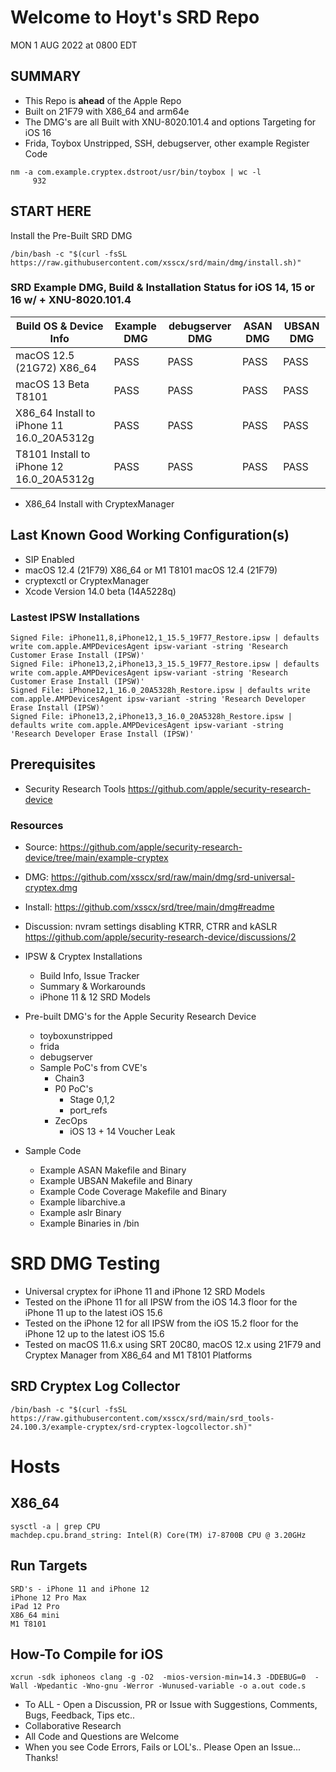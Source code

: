 # Welcome to Hoyt's SRD Repo
MON 1 AUG 2022 at 0800 EDT

## SUMMARY
- This Repo is __ahead__ of the Apple Repo
- Built on 21F79 with X86_64 and arm64e
- The DMG's are all Built with XNU-8020.101.4 and options Targeting for iOS 16
- Frida, Toybox Unstripped, SSH, debugserver, other example Register Code
```
nm -a com.example.cryptex.dstroot/usr/bin/toybox | wc -l
     932
```
## START HERE

Install the Pre-Built SRD DMG
```
/bin/bash -c "$(curl -fsSL https://raw.githubusercontent.com/xsscx/srd/main/dmg/install.sh)"
```

### SRD Example DMG, Build & Installation Status for iOS 14, 15 or 16 w/ + XNU-8020.101.4 
| Build OS & Device Info           | Example DMG   |  debugserver DMG  |  ASAN DMG     | UBSAN DMG 
| -------------------------------- | ------------- | ------------- | ------------- | -------------
| macOS 12.5 (21G72) X86_64       | PASS          | PASS          | PASS          | PASS          
| macOS 13 Beta T8101  | PASS          | PASS          | PASS          | PASS 
| X86_64 Install to iPhone 11 16.0_20A5312g    | PASS         | PASS         | PASS          | PASS
| T8101 Install to iPhone 12 16.0_20A5312g    | PASS          | PASS          | PASS          | PASS 
* X86_64 Install with CryptexManager
## Last Known Good Working Configuration(s)
- SIP Enabled
- macOS 12.4 (21F79) X86_64 or M1 T8101 macOS 12.4 (21F79)
- cryptexctl or CryptexManager
- Xcode Version 14.0 beta (14A5228q)

### Lastest IPSW Installations 
```
Signed File: iPhone11,8,iPhone12,1_15.5_19F77_Restore.ipsw | defaults write com.apple.AMPDevicesAgent ipsw-variant -string 'Research Customer Erase Install (IPSW)' 
Signed File: iPhone13,2,iPhone13,3_15.5_19F77_Restore.ipsw | defaults write com.apple.AMPDevicesAgent ipsw-variant -string 'Research Customer Erase Install (IPSW)'
Signed File: iPhone12,1_16.0_20A5328h_Restore.ipsw | defaults write com.apple.AMPDevicesAgent ipsw-variant -string 'Research Developer Erase Install (IPSW)'
Signed File: iPhone13,2,iPhone13,3_16.0_20A5328h_Restore.ipsw | defaults write com.apple.AMPDevicesAgent ipsw-variant -string 'Research Developer Erase Install (IPSW)'
```

## Prerequisites
- Security Research Tools https://github.com/apple/security-research-device

### Resources
- Source: https://github.com/apple/security-research-device/tree/main/example-cryptex
- DMG: https://github.com/xsscx/srd/raw/main/dmg/srd-universal-cryptex.dmg
- Install: https://github.com/xsscx/srd/tree/main/dmg#readme
- Discussion: nvram settings disabling KTRR, CTRR and kASLR https://github.com/apple/security-research-device/discussions/2

- IPSW & Cryptex Installations 
    -  Build Info, Issue Tracker
    -  Summary & Workarounds 
    -  iPhone 11 & 12 SRD Models 
- Pre-built DMG's for the Apple Security Research Device 
    - toyboxunstripped
    - frida
    - debugserver
    - Sample PoC's from CVE's
        - Chain3
        - P0 PoC's
            - Stage 0,1,2
            - port_refs
        - ZecOps 
            - iOS 13 + 14 Voucher Leak 
- Sample Code
    - Example ASAN Makefile and Binary
    - Example UBSAN Makefile and Binary
    - Example Code Coverage Makefile and Binary
    - Example libarchive.a
    - Example aslr Binary
    - Example Binaries in /bin
# SRD DMG Testing
- Universal cryptex for iPhone 11 and iPhone 12 SRD Models 
- Tested on the iPhone 11 for all IPSW from the iOS 14.3 floor for the iPhone 11 up to the latest iOS 15.6 
- Tested on the iPhone 12 for all IPSW from the iOS 15.2 floor for the iPhone 12 up to the latest iOS 15.6
- Tested on macOS 11.6.x using SRT 20C80, macOS 12.x using 21F79 and Cryptex Manager from X86_64 and M1 T8101 Platforms 

SRD Cryptex Log Collector
---
```
/bin/bash -c "$(curl -fsSL https://raw.githubusercontent.com/xsscx/srd/main/srd_tools-24.100.3/example-cryptex/srd-cryptex-logcollector.sh)"
```

# Hosts
X86_64
---
```
sysctl -a | grep CPU
machdep.cpu.brand_string: Intel(R) Core(TM) i7-8700B CPU @ 3.20GHz
```

Run Targets
---
```
SRD's - iPhone 11 and iPhone 12
iPhone 12 Pro Max
iPad 12 Pro
X86_64 mini
M1 T8101
```
How-To Compile for iOS
-----
```
xcrun -sdk iphoneos clang -g -O2  -mios-version-min=14.3 -DDEBUG=0  -Wall -Wpedantic -Wno-gnu -Werror -Wunused-variable -o a.out code.s
```
* To ALL - Open a Discussion, PR or Issue with Suggestions, Comments, Bugs, Feedback, Tips etc..
* Collaborative Research
* All Code and Questions are Welcome 
* When you see Code Errors, Fails or LOL's.. Please Open an Issue... Thanks!
